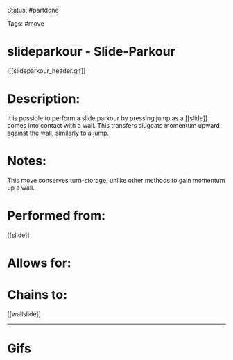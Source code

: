 Status: #partdone 

Tags: #move

# slideparkour - Slide-Parkour
![[slideparkour_header.gif]]
# Description:
It is possible to perform a slide parkour by pressing jump as a [[slide]] comes into contact with a wall. This transfers slugcats momentum upward against the wall, similarly to a jump.

# Notes:
This move conserves turn-storage, unlike other methods to gain momentum up a wall.

# Performed from:
[[slide]]

# Allows for:


# Chains to:
[[wallslide]]

___
# Gifs

